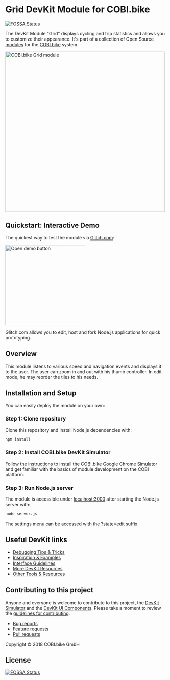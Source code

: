 # Grid DevKit Module for COBI.bike
[![FOSSA Status](https://app.fossa.io/api/projects/git%2Bgithub.com%2Fcobi-bike%2FModule-Grid.svg?type=shield)](https://app.fossa.io/projects/git%2Bgithub.com%2Fcobi-bike%2FModule-Grid?ref=badge_shield)


The DevKit Module "Grid" displays cycling and trip statistics and allows you to customize their appearance.
It's part of a collection of Open Source [modules](https://cobi.bike/devkit) for the [COBI.bike](https://cobi.bike) system.

<img src="screenshot.png" width="500px" alt="COBI.bike Grid module">

## Quickstart: Interactive Demo

The quickest way to test the module via [Glitch.com](https://glitch.com):

[<img src="open_demo.png" width="250px" alt="Open demo button">](https://glitch.com/edit/#!/import/github/larocroft/Module-Grid-Advanced)

Glitch.com allows you to edit, host and fork Node.js applications for quick prototyping.

## Overview
This module listens to various speed and navigation events and displays it to the user. The user can zoom in and out with his thumb controller. In edit mode, he may reorder the tiles to his needs.


## Installation and Setup

You can easily deploy the module on your own:

### Step 1: Clone repository

Clone this repository and install Node.js dependencies with:

``` bash
npm install
```  

### Step 2: Install COBI.bike DevKit Simulator

Follow the [instructions](https://github.com/cobi-bike/DevKit#-test-your-module) to install the COBI.bike Google Chrome Simulator and get familiar with the basics of module development on the COBI platform.


### Step 3: Run Node.js server

The module is accessible under [localhost:3000](http://localhost:3000/) after starting the Node.js server with:
``` bash
node server.js
```  
The settings menu can be accessed with the [?state=edit](http://localhost:3000/?state=edit) suffix.


## Useful DevKit links

* [Debugging Tips & Tricks](https://github.com/cobi-bike/DevKit#debugging-tips--tricks)
* [Inspiration & Examples](https://github.com/cobi-bike/DevKit#inspiration--examples)
* [Interface Guidelines](https://github.com/cobi-bike/DevKit#interface-guidelines)
* [More DevKit Resources](https://github.com/cobi-bike/DevKit#inspiration--examples)
* [Other Tools & Resources](https://github.com/cobi-bike/DevKit#other-tools--resources)


## Contributing to this project

Anyone and everyone is welcome to contribute to this project, the [DevKit Simulator](https://github.com/cobi-bike/DevKit-Simulator) and the [DevKit UI Components](https://github.com/cobi-bike/DevKit-UI). Please take a moment to review the [guidelines for contributing](https://github.com/cobi-bike/DevKit/blob/master/CONTRIBUTING.md).

* [Bug reports](https://github.com/cobi-bike/DevKit/blob/master/CONTRIBUTING.md#bugs)
* [Feature requests](https://github.com/cobi-bike/DevKit/blob/master/CONTRIBUTING.md#features)
* [Pull requests](https://github.com/cobi-bike/DevKit/blob/master/CONTRIBUTING.md#pull-requests)

Copyright © 2018 COBI.bike GmbH


## License
[![FOSSA Status](https://app.fossa.io/api/projects/git%2Bgithub.com%2Fcobi-bike%2FModule-Grid.svg?type=large)](https://app.fossa.io/projects/git%2Bgithub.com%2Fcobi-bike%2FModule-Grid?ref=badge_large)

